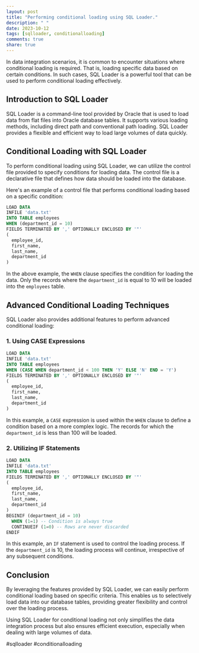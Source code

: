 ```yaml
---
layout: post
title: "Performing conditional loading using SQL Loader."
description: " "
date: 2023-10-12
tags: [sqlloader, conditionalloading]
comments: true
share: true
---
```


In data integration scenarios, it is common to encounter situations where conditional loading is required. That is, loading specific data based on certain conditions. In such cases, SQL Loader is a powerful tool that can be used to perform conditional loading effectively.

## Introduction to SQL Loader

SQL Loader is a command-line tool provided by Oracle that is used to load data from flat files into Oracle database tables. It supports various loading methods, including direct path and conventional path loading. SQL Loader provides a flexible and efficient way to load large volumes of data quickly.

## Conditional Loading with SQL Loader

To perform conditional loading using SQL Loader, we can utilize the control file provided to specify conditions for loading data. The control file is a declarative file that defines how data should be loaded into the database.

Here's an example of a control file that performs conditional loading based on a specific condition:

```sql
LOAD DATA
INFILE 'data.txt'
INTO TABLE employees
WHEN (department_id = 10)
FIELDS TERMINATED BY ',' OPTIONALLY ENCLOSED BY '"'
(
  employee_id,
  first_name,
  last_name,
  department_id
)
```

In the above example, the `WHEN` clause specifies the condition for loading the data. Only the records where the `department_id` is equal to 10 will be loaded into the `employees` table.

## Advanced Conditional Loading Techniques

SQL Loader also provides additional features to perform advanced conditional loading:

### 1. Using CASE Expressions

```sql
LOAD DATA
INFILE 'data.txt'
INTO TABLE employees
WHEN (CASE WHEN department_id < 100 THEN 'Y' ELSE 'N' END = 'Y')
FIELDS TERMINATED BY ',' OPTIONALLY ENCLOSED BY '"'
(
  employee_id,
  first_name,
  last_name,
  department_id
)
```

In this example, a `CASE` expression is used within the `WHEN` clause to define a condition based on a more complex logic. The records for which the `department_id` is less than 100 will be loaded.

### 2. Utilizing IF Statements

```sql
LOAD DATA
INFILE 'data.txt'
INTO TABLE employees
FIELDS TERMINATED BY ',' OPTIONALLY ENCLOSED BY '"'
(
  employee_id,
  first_name,
  last_name,
  department_id
)
BEGINIF (department_id = 10)
  WHEN (1=1) -- Condition is always true
  CONTINUEIF (1=0) -- Rows are never discarded
ENDIF
```

In this example, an `IF` statement is used to control the loading process. If the `department_id` is 10, the loading process will continue, irrespective of any subsequent conditions.

## Conclusion

By leveraging the features provided by SQL Loader, we can easily perform conditional loading based on specific criteria. This enables us to selectively load data into our database tables, providing greater flexibility and control over the loading process.

Using SQL Loader for conditional loading not only simplifies the data integration process but also ensures efficient execution, especially when dealing with large volumes of data.

#sqlloader #conditionalloading